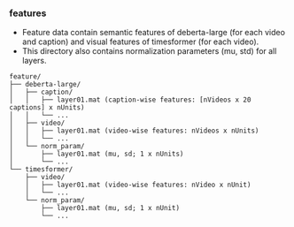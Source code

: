 ### features
- Feature data contain semantic features of deberta-large (for each video and caption) and visual features of timesformer (for each video).
- This directory also contains normalization parameters (mu, std) for all layers.
```plaintext
feature/
├── deberta-large/
│   ├── caption/
│   │   ├── layer01.mat (caption-wise features: [nVideos x 20 captions] x nUnits)
│   │   └── ...
│   ├── video/
│   │   ├── layer01.mat (video-wise features: nVideos x nUnits)
│   │   └── ...
│   └── norm_param/
│       ├── layer01.mat (mu, sd; 1 x nUnits)
│       └── ...
└── timesformer/
    ├── video/
    │   ├── layer01.mat (video-wise features: nVideo x nUnit)
    │   └── ...
    └── norm_param/
        ├── layer01.mat (mu, sd; 1 x nUnit)
        └── ...
```

